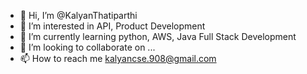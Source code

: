 - 👋 Hi, I’m @KalyanThatiparthi
- 👀 I’m interested in API, Product Development
- 🌱 I’m currently learning python, AWS, Java Full Stack Development
- 💞️ I’m looking to collaborate on ...
- 📫 How to reach me kalyancse.908@gmail.com

<!---
KalyanThatiparthi/KalyanThatiparthi is a ✨ special ✨ repository because its `README.md` (this file) appears on your GitHub profile.
You can click the Preview link to take a look at your changes.
--->

